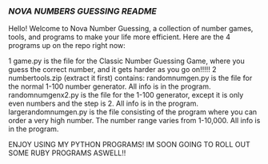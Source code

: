 ### _**NOVA NUMBERS GUESSING README**_
Hello! Welcome to Nova Number Guessing, a collection of number games, tools, and programs to make your life more efficient.
Here are the 4 programs up on the repo right now:

1 game.py is the file for the Classic Number Guessing Game, where you guess the correct number, and it gets harder as you go on!!!!!
2 numbertools.zip (extract it first) contains:
    randomnumgen.py is the file for the normal 1-100 number generator. All info is in the program.
    randomnumgenx2.py is the file for the 1-100 generator, except it is only even numbers and the step is 2. All info is in the program.
    largerandomnumgen.py is the file consisting of the program where you can order a very high number. The number range varies from 1-10,000. All info is in the program.

ENJOY USING MY PYTHON PROGRAMS! IM SOON GOING TO ROLL OUT SOME RUBY PROGRAMS ASWELL!!
  

